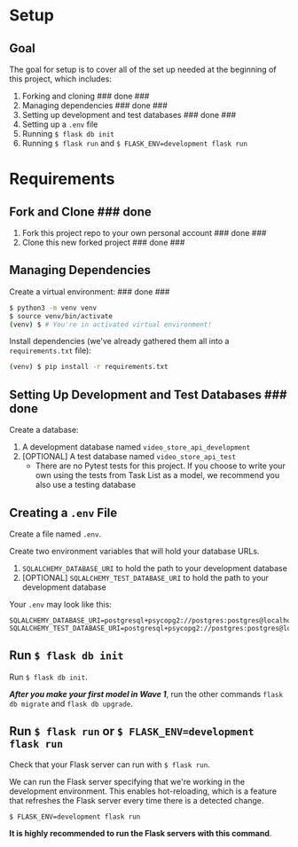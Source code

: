 # Setup

## Goal

The goal for setup is to cover all of the set up needed at the beginning of this project, which includes:

1. Forking and cloning ### done ###
1. Managing dependencies ### done ###
1. Setting up development and test databases ### done ###
1. Setting up a `.env` file
1. Running `$ flask db init`
1. Running `$ flask run` and `$ FLASK_ENV=development flask run`

# Requirements

## Fork and Clone ### done ###

1. Fork this project repo to your own personal account ### done ###
1. Clone this new forked project ### done ###

## Managing Dependencies

Create a virtual environment: ### done ###

```bash
$ python3 -m venv venv 
$ source venv/bin/activate
(venv) $ # You're in activated virtual environment!
```

Install dependencies (we've already gathered them all into a `requirements.txt` file):

```bash
(venv) $ pip install -r requirements.txt
```

## Setting Up Development and Test Databases ### done ###

Create a database:

1. A development database named `video_store_api_development`
1. [OPTIONAL] A test database named `video_store_api_test`
    - There are no Pytest tests for this project.  If you choose to write your own using the tests from Task List as a model, we recommend you also use a testing database

## Creating a `.env` File

Create a file named `.env`.

Create two environment variables that will hold your database URLs.

1. `SQLALCHEMY_DATABASE_URI` to hold the path to your development database
1. [OPTIONAL] `SQLALCHEMY_TEST_DATABASE_URI` to hold the path to your development database

Your `.env` may look like this:

```
SQLALCHEMY_DATABASE_URI=postgresql+psycopg2://postgres:postgres@localhost:5432/task_list_api_development
SQLALCHEMY_TEST_DATABASE_URI=postgresql+psycopg2://postgres:postgres@localhost:5432/task_list_api_test
```

## Run `$ flask db init`

Run `$ flask db init`.

**_After you make your first model in Wave 1_**, run the other commands `flask db migrate` and `flask db upgrade`.

## Run `$ flask run` or `$ FLASK_ENV=development flask run`

Check that your Flask server can run with `$ flask run`.

We can run the Flask server specifying that we're working in the development environment. This enables hot-reloading, which is a feature that refreshes the Flask server every time there is a detected change.

```bash
$ FLASK_ENV=development flask run
```

**It is highly recommended to run the Flask servers with this command**.
